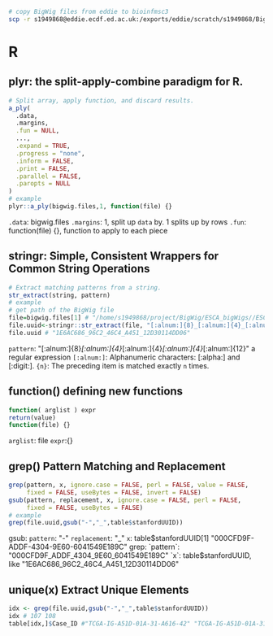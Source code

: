 ```bash
# copy BigWig files from eddie to bioinfmsc3
scp -r s1949868@eddie.ecdf.ed.ac.uk:/exports/eddie/scratch/s1949868/BigWig/ESCA_bigWigs ./
```
# R
## plyr: the split-apply-combine paradigm for R.
```r
# Split array, apply function, and discard results.
a_ply(
  .data,
  .margins,
  .fun = NULL,
  ...,
  .expand = TRUE,
  .progress = "none",
  .inform = FALSE,
  .print = FALSE,
  .parallel = FALSE,
  .paropts = NULL
)
# example
plyr::a_ply(bigwig.files,1, function(file) {}
```
`.data`: bigwig.files
`.margins`: 1, split up `data` by. 1 splits up by rows
`.fun`: function(file) {}, function to apply to each piece
## stringr: Simple, Consistent Wrappers for Common String Operations
```r
# Extract matching patterns from a string.
str_extract(string, pattern)
# example
# get path of the BigWig file
file=bigwig.files[1] # "/home/s1949868/project/BigWig/ESCA_bigWigs//ESCA_1E6AC686_96C2_46C4_A451_12D30114DD06_X012_S02_L027_B1_T1_P024.insertions.bw"
file.uuid<-stringr::str_extract(file, "[:alnum:]{8}_[:alnum:]{4}_[:alnum:]{4}_[:alnum:]{4}_[:alnum:]{12}")
file.uuid # "1E6AC686_96C2_46C4_A451_12D30114DD06"
```
`pattern`: "[:alnum:]{8}_[:alnum:]{4}_[:alnum:]{4}_[:alnum:]{4}_[:alnum:]{12}" a regular expression
`[:alnum:]`: Alphanumeric characters:  [:alpha:]  and  [:digit:].
`{n}`: The preceding item is matched exactly  `n`  times.
## function() defining new functions
```r
function( arglist ) expr
return(value)
function(file) {}
```
`arglist`: file
`expr`:{}
## grep() Pattern Matching and Replacement
```r
grep(pattern, x, ignore.case = FALSE, perl = FALSE, value = FALSE,
     fixed = FALSE, useBytes = FALSE, invert = FALSE) 
gsub(pattern, replacement, x, ignore.case = FALSE, perl = FALSE,
     fixed = FALSE, useBytes = FALSE)
# example
grep(file.uuid,gsub("-","_",table$stanfordUUID))
```
gsub:
`pattern`: "-"
`replacement`: "_"
`x`: table$stanfordUUID[1] "000CFD9F-ADDF-4304-9E60-6041549E189C"
grep:
`pattern`: "000CFD9F_ADDF_4304_9E60_6041549E189C"
`x`: table$stanfordUUID, like "1E6AC686_96C2_46C4_A451_12D30114DD06" 
## unique(x) Extract Unique Elements
```r
idx <- grep(file.uuid,gsub("-","_",table$stanfordUUID)) 
idx # 107 108
table[idx,]$Case_ID #"TCGA-IG-A51D-01A-31-A616-42" "TCGA-IG-A51D-01A-31-A616-42"
```
<!--stackedit_data:
eyJoaXN0b3J5IjpbODUxMTA5NjU2LC03NzI1NTAyMDgsLTk3Mz
AxMTcyLDEwNzE5Njg0NzUsMjgyNjE0ODAzLC0xNTUyODQ4NTE3
XX0=
-->